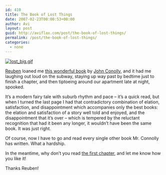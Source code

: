 ```yaml
---
id: 410
title: The Book of Lost Things
date: 2007-02-23T00:00:53+00:00
author: Avi
layout: post
guid: http://aviflax.com/post/the-book-of-lost-things/
permalink: /post/the-book-of-lost-things/
categories:
  - none
---
```

[<img id="image409" src="http://aviflax.com/wp-content/uploads/2007/02/lost_big.gif" alt="lost_big.gif" />](http://www.thebookoflostthings.com/)
  
[Reuben](http://flickr.com/photos/avi4now/tags/reuben) loaned me [this wonderful book](http://www.thebookoflostthings.com/) by [John Conolly](http://www.johnconnollybooks.com/), and it had me laughing out loud on the subway, staying up way past by bedtime just to finish a chapter, and then tiptoeing around our apartment late at night, spooked. 

It&#8217;s a modern fairy tale with suburb rhythm and pace &#8211; it&#8217;s a quick read, but when I turned the last page I had that contradictory combination of elation, satisfaction, and disappointment which accompanies only the best books: the elation and satisfaction of a story well told and enjoyed, and the disappointment that it&#8217;s over &#8211; which is tempered by the reluctant recognition that had it been any longer, it wouldn&#8217;t have been the same book. It was just right.

Of course, now I have to go and read every single other book Mr. Connolly has written. What a hardship.

In the meantime, why don&#8217;t you read [the first chapter](http://www.johnconnollybooks.com/novels_lost_chap.html), and let me know how you like it!

Thanks Reuben!